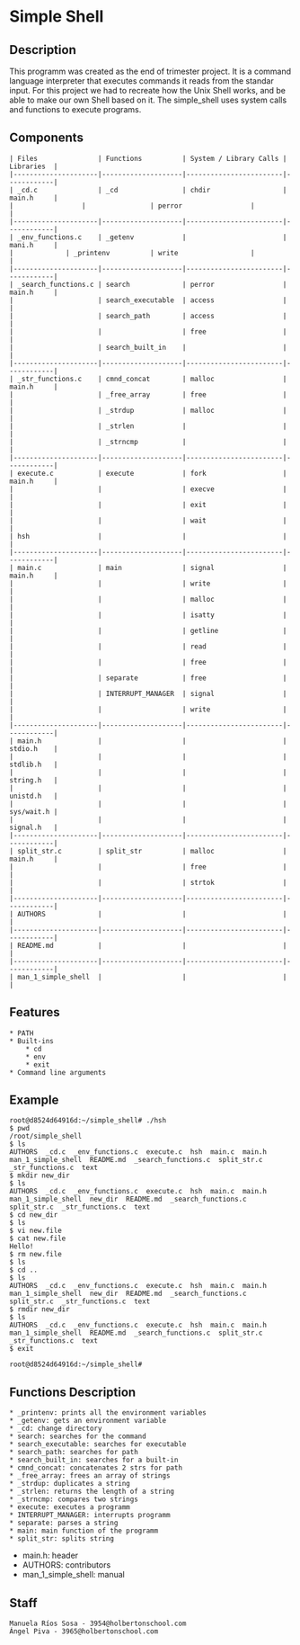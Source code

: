 # Simple Shell


## Description

This programm was created as the end of trimester project. It is a command language interpreter that executes commands it reads from the standar input. For this project we had to recreate how the Unix Shell works, and be able to make our own Shell based on it. The simple_shell uses system calls and functions to execute programs.

## Components

	| Files               | Functions          | System / Library Calls | Libraries  |
	|---------------------|--------------------|------------------------|------------|
	| _cd.c               | _cd                | chdir                  | main.h     |
	|	              |		           | perror                 |            |
	|---------------------|--------------------|------------------------|------------|
	| _env_functions.c    | _getenv            |                        | mani.h     |
	|		      | _printenv          | write                  |            |
	|---------------------|--------------------|------------------------|------------|
	| _search_functions.c | search             | perror                 | main.h     |
	|                     | search_executable  | access                 |            |
	|                     | search_path        | access                 |            |
	|                     |                    | free                   |            |
	|                     | search_built_in    |                        |            |
	|---------------------|--------------------|------------------------|------------|
	| _str_functions.c    | cmnd_concat        | malloc                 | main.h     |
	|                     | _free_array        | free                   |            |
	|                     | _strdup            | malloc                 |            |
	|                     | _strlen            |                        |            |
	|                     | _strncmp           |                        |            |
	|---------------------|--------------------|------------------------|------------|
	| execute.c           | execute            | fork                   | main.h     |
	|                     |                    | execve                 |            |
	|                     |                    | exit                   |            |
	|                     |                    | wait                   |            |
	| hsh                 |                    |                        |            |
	|---------------------|--------------------|------------------------|------------|
	| main.c              | main               | signal                 | main.h     |
	|                     |                    | write                  |            |
	|                     |                    | malloc                 |            |
	|                     |                    | isatty                 |            |
	|                     |                    | getline                |            |
	|                     |                    | read                   |            |
	|                     |                    | free                   |            |
	|                     | separate           | free                   |            |
	|                     | INTERRUPT_MANAGER  | signal                 |            |
	|                     |                    | write                  |            |
	|---------------------|--------------------|------------------------|------------|
	| main.h              |                    |                        | stdio.h    |
	|                     |                    |                        | stdlib.h   |
	|                     |                    |                        | string.h   |
	|                     |                    |                        | unistd.h   |
	|                     |                    |                        | sys/wait.h |
	|                     |                    |                        | signal.h   |
	|---------------------|--------------------|------------------------|------------|
	| split_str.c         | split_str          | malloc                 | main.h     |
	|                     |                    | free                   |            |
	|                     |                    | strtok                 |            |
	|---------------------|--------------------|------------------------|------------|
	| AUTHORS             |                    |                        |            |
	|---------------------|--------------------|------------------------|------------|
	| README.md           |                    |                        |            |
	|---------------------|--------------------|------------------------|------------|
	| man_1_simple_shell  |                    |                        |            |

## Features
	* PATH
	* Built-ins
		* cd
		* env
		* exit
	* Command line arguments

## Example

```
root@d8524d64916d:~/simple_shell# ./hsh
$ pwd
/root/simple_shell
$ ls
AUTHORS  _cd.c  _env_functions.c  execute.c  hsh  main.c  main.h  man_1_simple_shell  README.md  _search_functions.c  split_str.c  _str_functions.c  text
$ mkdir new_dir
$ ls
AUTHORS  _cd.c  _env_functions.c  execute.c  hsh  main.c  main.h  man_1_simple_shell  new_dir  README.md  _search_functions.c  split_str.c  _str_functions.c  text
$ cd new_dir
$ ls
$ vi new.file
$ cat new.file
Hello!
$ rm new.file
$ ls
$ cd ..
$ ls
AUTHORS  _cd.c  _env_functions.c  execute.c  hsh  main.c  main.h  man_1_simple_shell  new_dir  README.md  _search_functions.c  split_str.c  _str_functions.c  text
$ rmdir new_dir
$ ls
AUTHORS  _cd.c  _env_functions.c  execute.c  hsh  main.c  main.h  man_1_simple_shell  README.md  _search_functions.c  split_str.c  _str_functions.c  text
$ exit

root@d8524d64916d:~/simple_shell#
```

## Functions Description
	* _printenv: prints all the environment variables
	* _getenv: gets an environment variable
	* _cd: change directory
	* search: searches for the command
	* search_executable: searches for executable
	* search_path: searches for path
	* search_built_in: searches for a built-in
	* cmnd_concat: concatenates 2 strs for path
	* _free_array: frees an array of strings
	* _strdup: duplicates a string
	* _strlen: returns the length of a string
	* _strncmp: compares two strings
	* execute: executes a programm
	* INTERRUPT_MANAGER: interrupts programm
	* separate: parses a string
	* main: main function of the programm
	* split_str: splits string
* main.h: header
* AUTHORS: contributors
* man_1_simple_shell: manual

## Staff
	Manuela Ríos Sosa - 3954@holbertonschool.com
	Ángel Piva - 3965@holbertonschool.com
